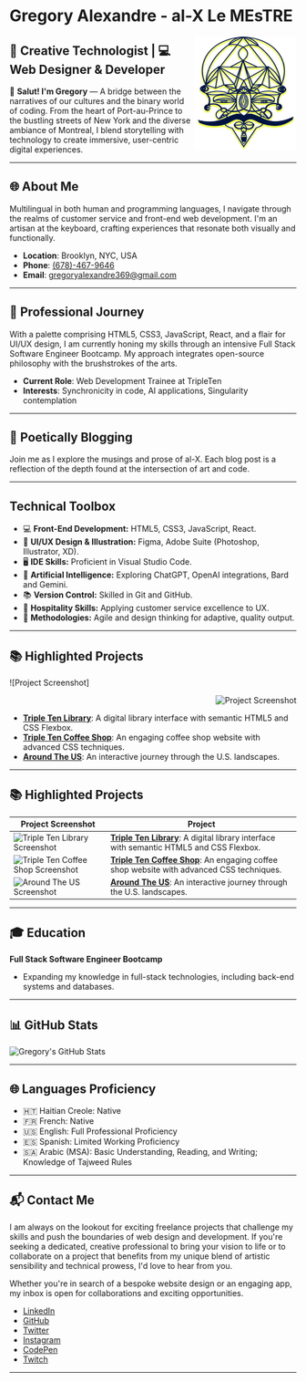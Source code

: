 # Gregory Alexandre - al-X Le MEsTRE

<img src="images/blogging/Logo 5 (1).svg" alt="Gregory's Logo" width="180" height="200" align="right">

## 🚀 Creative Technologist | 💻 Web Designer & Developer

👋 **Salut! I'm Gregory** — A bridge between the narratives of our cultures and the binary world of coding. From the heart of Port-au-Prince to the bustling streets of New York and the diverse ambiance of Montreal, I blend storytelling with technology to create immersive, user-centric digital experiences.

---

## 🌐 About Me

Multilingual in both human and programming languages, I navigate through the realms of customer service and front-end web development. I'm an artisan at the keyboard, crafting experiences that resonate both visually and functionally.

- **Location**: Brooklyn, NYC, USA
- **Phone**: [(678)-467-9646](tel:+16784679646)
- **Email**: [gregoryalexandre369@gmail.com](mailto:gregoryalexandre369@gmail.com)

---

## 💼 Professional Journey

With a palette comprising HTML5, CSS3, JavaScript, React, and a flair for UI/UX design, I am currently honing my skills through an intensive Full Stack Software Engineer Bootcamp. My approach integrates open-source philosophy with the brushstrokes of the arts.

- **Current Role**: Web Development Trainee at TripleTen
- **Interests**: Synchronicity in code, AI applications, Singularity contemplation

---

## 🎨 Poetically Blogging

Join me as I explore the musings and prose of al-X. Each blog post is a reflection of the depth found at the intersection of art and code.

---

## Technical Toolbox

- 💻 **Front-End Development:** HTML5, CSS3, JavaScript, React.
- 🧰 **UI/UX Design & Illustration:** Figma, Adobe Suite (Photoshop, Illustrator, XD).
- 🖥️ **IDE Skills:** Proficient in Visual Studio Code.
- 🤖 **Artificial Intelligence:** Exploring ChatGPT, OpenAI integrations, Bard and Gemini.
- 📚 **Version Control:** Skilled in Git and GitHub.
- 🌟 **Hospitality Skills:** Applying customer service excellence to UX.
- 🔄 **Methodologies:** Agile and design thinking for adaptive, quality output.

---

## 📚 Highlighted Projects

![Project Screenshot]

<p align="right">
  <img src="/Full%20ScreenShot.png" alt="Project Screenshot" width="100">
</p>

- **[Triple Ten Library](https://al-xlemestre.github.io/Library/)**: A digital library interface with semantic HTML5 and CSS Flexbox.
- **[Triple Ten Coffee Shop](https://al-xlemestre.github.io/Coffee_Shop/)**: An engaging coffee shop website with advanced CSS techniques.
- **[Around The US](https://fritzisfluent.github.io/Around-The-US/)**: An interactive journey through the U.S. landscapes.

---

## 📚 Highlighted Projects

| Project Screenshot                                                                     | Project                                                                                                                                  |
| -------------------------------------------------------------------------------------- | ---------------------------------------------------------------------------------------------------------------------------------------- |
| <img src="/Full%20ScreenShot.png" alt="Triple Ten Library Screenshot" width="100">     | **[Triple Ten Library](https://al-xlemestre.github.io/Library/)**: A digital library interface with semantic HTML5 and CSS Flexbox.      |
| <img src="/Full%20ScreenShot.png" alt="Triple Ten Coffee Shop Screenshot" width="100"> | **[Triple Ten Coffee Shop](https://al-xlemestre.github.io/Coffee_Shop/)**: An engaging coffee shop website with advanced CSS techniques. |
| <img src="/Full%20ScreenShot.png" alt="Around The US Screenshot" width="100">          | **[Around The US](https://fritzisfluent.github.io/Around-The-US/)**: An interactive journey through the U.S. landscapes.                 |

---

## 🎓 Education

**Full Stack Software Engineer Bootcamp**

- Expanding my knowledge in full-stack technologies, including back-end systems and databases.

---

## 📊 GitHub Stats

![Gregory's GitHub Stats](https://github-readme-stats.vercel.app/api?username=GregoryAlexandre369&show_icons=true&theme=radical)

---

## 🌐 Languages Proficiency

- 🇭🇹 Haitian Creole: Native
- 🇫🇷 French: Native
- 🇺🇸 English: Full Professional Proficiency
- 🇪🇸 Spanish: Limited Working Proficiency
- 🇸🇦 Arabic (MSA): Basic Understanding, Reading, and Writing; Knowledge of Tajweed Rules

---

## 📬 Contact Me

I am always on the lookout for exciting freelance projects that challenge my skills and push the boundaries of web design and development. If you're seeking a dedicated, creative professional to bring your vision to life or to collaborate on a project that benefits from my unique blend of artistic sensibility and technical prowess, I'd love to hear from you.

Whether you're in search of a bespoke website design or an engaging app, my inbox is open for collaborations and exciting opportunities.

- [LinkedIn](https://www.linkedin.com/in/gregoryalexandre369/)
- [GitHub](https://github.com/al-XLeMEsTRE)
- [Twitter](https://twitter.com/al_XLeMEsTRE)
- [Instagram](https://instagram.com/al_x_lemestre)
- [CodePen](https://codepen.io/al-XLeMEsTRE)
- [Twitch](https://www.twitch.tv/gregoryalexandre369)

---
